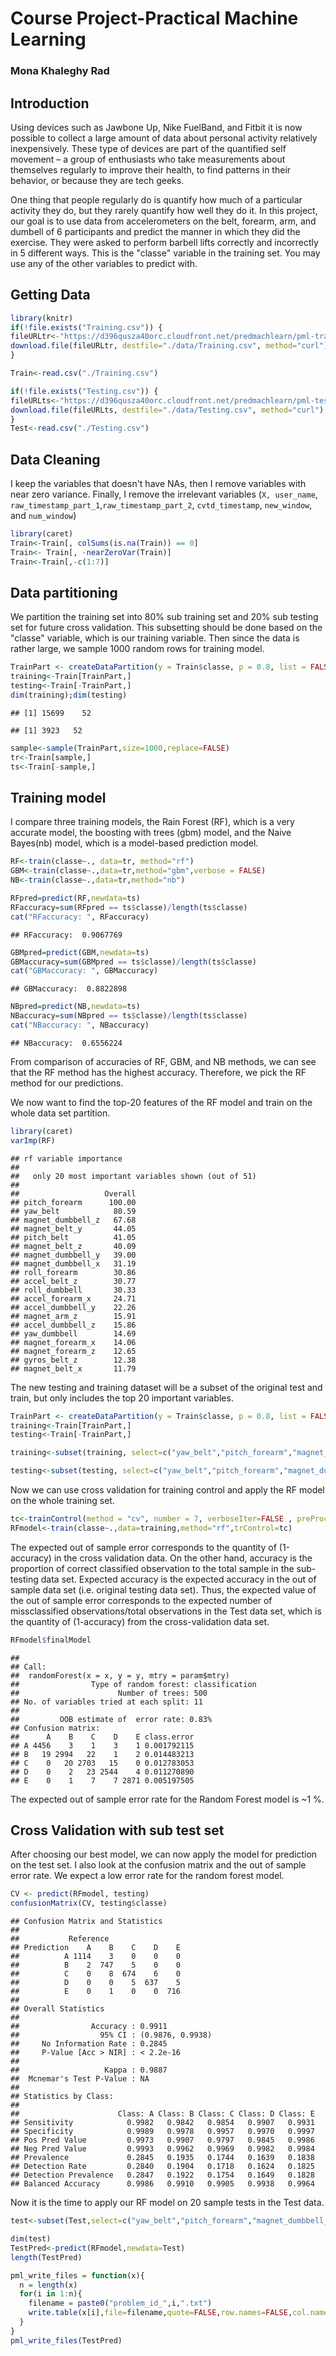 Course Project-Practical Machine Learning
==============================
### Mona Khaleghy Rad

## Introduction

Using devices such as Jawbone Up, Nike FuelBand, and Fitbit it is now possible to collect a large amount of data about personal activity relatively inexpensively. These type of devices are part of the quantified self movement – a group of enthusiasts who take measurements about themselves regularly to improve their health, to find patterns in their behavior, or because they are tech geeks. 

One thing that people regularly do is quantify how much of a particular activity they do, but they rarely quantify how well they do it. In this project, our goal is to use data from accelerometers on the belt, forearm, arm, and dumbell of 6 participants and predict the manner in which they did the exercise. They were asked to perform barbell lifts correctly and incorrectly in 5 different ways.  This is the "classe" variable in the training set. You may use any of the other variables to predict with. 

## Getting Data


```r
library(knitr)
if(!file.exists("Training.csv")) {
fileURLtr<-"https://d396qusza40orc.cloudfront.net/predmachlearn/pml-training.csv"
download.file(fileURLtr, destfile="./data/Training.csv", method="curl")
}

Train<-read.csv("./Training.csv")

if(!file.exists("Testing.csv")) {
fileURLts<-"https://d396qusza40orc.cloudfront.net/predmachlearn/pml-testing.csv"
download.file(fileURLts, destfile="./data/Testing.csv", method="curl")
}
Test<-read.csv("./Testing.csv")
```

## Data Cleaning

I keep the variables that doesn't have NAs, then I remove variables with near zero variance. Finally, I remove the irrelevant variables (`X, user_name`, `raw_timestamp_part_1`,`raw_timestamp_part_2`, `cvtd_timestamp`, `new_window`, and `num_window`)


```r
library(caret)
Train<-Train[, colSums(is.na(Train)) == 0]
Train<- Train[, -nearZeroVar(Train)]
Train<-Train[,-c(1:7)]
```

## Data partitioning

We partition the training set into 80% sub training set and 20% sub testing set for future cross validation. This subsetting should be done based on the "classe" variable, which is our training variable. Then since the data is rather large, we sample 1000 random rows for training model. 


```r
TrainPart <- createDataPartition(y = Train$classe, p = 0.8, list = FALSE)
training<-Train[TrainPart,]
testing<-Train[-TrainPart,]
dim(training);dim(testing)
```

```
## [1] 15699    52
```

```
## [1] 3923   52
```

```r
sample<-sample(TrainPart,size=1000,replace=FALSE)
tr<-Train[sample,]
ts<-Train[-sample,]
```

## Training model
I compare three training models, the Rain Forest (RF), which is a very accurate model, the boosting with trees (gbm) model, and the Naive Bayes(nb) model, which is a model-based prediction model.


```r
RF<-train(classe~., data=tr, method="rf")
GBM<-train(classe~.,data=tr,method="gbm",verbose = FALSE)
NB<-train(classe~.,data=tr,method="nb")
```


```r
RFpred=predict(RF,newdata=ts)
RFaccuracy=sum(RFpred == ts$classe)/length(ts$classe)
cat("RFaccuracy: ", RFaccuracy)
```

```
## RFaccuracy:  0.9067769
```

```r
GBMpred=predict(GBM,newdata=ts)
GBMaccuracy=sum(GBMpred == ts$classe)/length(ts$classe)
cat("GBMaccuracy: ", GBMaccuracy)
```

```
## GBMaccuracy:  0.8822898
```

```r
NBpred=predict(NB,newdata=ts)
NBaccuracy=sum(NBpred == ts$classe)/length(ts$classe)
cat("NBaccuracy: ", NBaccuracy)
```

```
## NBaccuracy:  0.6556224
```

From comparison of accuracies of RF, GBM, and NB methods, we can see that the RF method has the highest accuracy. Therefore, we pick the RF method for our predictions. 

We now want to find the top-20 features of the RF model and train on the whole data set partition.


```r
library(caret)
varImp(RF)
```

```
## rf variable importance
## 
##   only 20 most important variables shown (out of 51)
## 
##                   Overall
## pitch_forearm      100.00
## yaw_belt            80.59
## magnet_dumbbell_z   67.68
## magnet_belt_y       44.05
## pitch_belt          41.05
## magnet_belt_z       40.09
## magnet_dumbbell_y   39.00
## magnet_dumbbell_x   31.19
## roll_forearm        30.86
## accel_belt_z        30.77
## roll_dumbbell       30.33
## accel_forearm_x     24.71
## accel_dumbbell_y    22.26
## magnet_arm_z        15.91
## accel_dumbbell_z    15.86
## yaw_dumbbell        14.69
## magnet_forearm_x    14.06
## magnet_forearm_z    12.65
## gyros_belt_z        12.38
## magnet_belt_x       11.79
```

The new testing and training dataset will be a subset of the original test and train, but only includes the top 20 important variables.


```r
TrainPart <- createDataPartition(y = Train$classe, p = 0.8, list = FALSE)
training<-Train[TrainPart,]
testing<-Train[-TrainPart,]

training<-subset(training, select=c("yaw_belt","pitch_forearm","magnet_dumbbell_z","pitch_belt","accel_belt_z","magnet_dumbbell_y","magnet_dumbbell_x","magnet_belt_z","roll_forearm","roll_dumbbell","accel_dumbbell_z","magnet_belt_y","magnet_belt_x","gyros_belt_z","accel_dumbbell_y","yaw_dumbbell","roll_arm","accel_forearm_x","magnet_forearm_z","total_accel_dumbbell", "classe"))

testing<-subset(testing, select=c("yaw_belt","pitch_forearm","magnet_dumbbell_z","pitch_belt","accel_belt_z","magnet_dumbbell_y","magnet_dumbbell_x","magnet_belt_z","roll_forearm","roll_dumbbell","accel_dumbbell_z","magnet_belt_y","magnet_belt_x","gyros_belt_z","accel_dumbbell_y","yaw_dumbbell","roll_arm","accel_forearm_x","magnet_forearm_z","total_accel_dumbbell", "classe"))
```

Now we can use cross validation for training control and apply the RF model on the whole training set. 


```r
tc<-trainControl(method = "cv", number = 7, verboseIter=FALSE , preProcOptions="pca", allowParallel=TRUE)
RFmodel<-train(classe~.,data=training,method="rf",trControl=tc)
```

The expected out of sample error corresponds to the quantity of (1-accuracy) in the cross validation data. On the other hand, accuracy is the proportion of correct classified observation to the total sample in the sub-testing data set. Expected accuracy is the expected accuracy in the out of sample data set (i.e. original testing data set). Thus, the expected value of the out of sample error corresponds to the expected number of missclassified observations/total observations in the Test data set, which is the quantity of (1-accuracy) from the cross-validation data set. 


```r
RFmodel$finalModel
```

```
## 
## Call:
##  randomForest(x = x, y = y, mtry = param$mtry) 
##                Type of random forest: classification
##                      Number of trees: 500
## No. of variables tried at each split: 11
## 
##         OOB estimate of  error rate: 0.83%
## Confusion matrix:
##      A    B    C    D    E class.error
## A 4456    3    1    3    1 0.001792115
## B   19 2994   22    1    2 0.014483213
## C    0   20 2703   15    0 0.012783053
## D    0    2   23 2544    4 0.011270890
## E    0    1    7    7 2871 0.005197505
```

The expected out of sample error rate for the Random Forest model is ~1 %.

## Cross Validation with sub test set

After choosing our best model, we can now apply the model for prediction on the test set. I also look at the confusion matrix and the out of sample error rate. We expect a low error rate for the random forest model.


```r
CV <- predict(RFmodel, testing)
confusionMatrix(CV, testing$classe)
```

```
## Confusion Matrix and Statistics
## 
##           Reference
## Prediction    A    B    C    D    E
##          A 1114    3    0    0    0
##          B    2  747    5    0    0
##          C    0    8  674    6    0
##          D    0    0    5  637    5
##          E    0    1    0    0  716
## 
## Overall Statistics
##                                           
##                Accuracy : 0.9911          
##                  95% CI : (0.9876, 0.9938)
##     No Information Rate : 0.2845          
##     P-Value [Acc > NIR] : < 2.2e-16       
##                                           
##                   Kappa : 0.9887          
##  Mcnemar's Test P-Value : NA              
## 
## Statistics by Class:
## 
##                      Class: A Class: B Class: C Class: D Class: E
## Sensitivity            0.9982   0.9842   0.9854   0.9907   0.9931
## Specificity            0.9989   0.9978   0.9957   0.9970   0.9997
## Pos Pred Value         0.9973   0.9907   0.9797   0.9845   0.9986
## Neg Pred Value         0.9993   0.9962   0.9969   0.9982   0.9984
## Prevalence             0.2845   0.1935   0.1744   0.1639   0.1838
## Detection Rate         0.2840   0.1904   0.1718   0.1624   0.1825
## Detection Prevalence   0.2847   0.1922   0.1754   0.1649   0.1828
## Balanced Accuracy      0.9986   0.9910   0.9905   0.9938   0.9964
```

Now it is the time to apply our RF model on 20 sample tests in the Test data.


```r
test<-subset(Test,select=c("yaw_belt","pitch_forearm","magnet_dumbbell_z","pitch_belt","accel_belt_z","magnet_dumbbell_y","magnet_dumbbell_x","magnet_belt_z","roll_forearm","roll_dumbbell","accel_dumbbell_z","magnet_belt_y","magnet_belt_x","gyros_belt_z","accel_dumbbell_y","yaw_dumbbell","roll_arm","accel_forearm_x","magnet_forearm_z","total_accel_dumbbell", "classe"))

dim(test)
TestPred<-predict(RFmodel,newdata=Test)
length(TestPred)

pml_write_files = function(x){
  n = length(x)
  for(i in 1:n){
    filename = paste0("problem_id_",i,".txt")
    write.table(x[i],file=filename,quote=FALSE,row.names=FALSE,col.names=FALSE)
  }
}
pml_write_files(TestPred)
```
